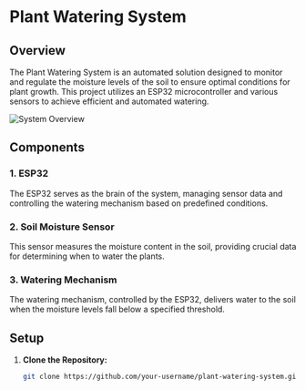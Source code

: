 # Plant Watering System

## Overview

The Plant Watering System is an automated solution designed to monitor and regulate the moisture levels of the soil to ensure optimal conditions for plant growth. This project utilizes an ESP32 microcontroller and various sensors to achieve efficient and automated watering.

![System Overview](path/to/your/image.png)

## Components

### 1. ESP32

The ESP32 serves as the brain of the system, managing sensor data and controlling the watering mechanism based on predefined conditions.

### 2. Soil Moisture Sensor

This sensor measures the moisture content in the soil, providing crucial data for determining when to water the plants.

### 3. Watering Mechanism

The watering mechanism, controlled by the ESP32, delivers water to the soil when the moisture levels fall below a specified threshold.

## Setup

1. **Clone the Repository:**
   ```bash
   git clone https://github.com/your-username/plant-watering-system.git
